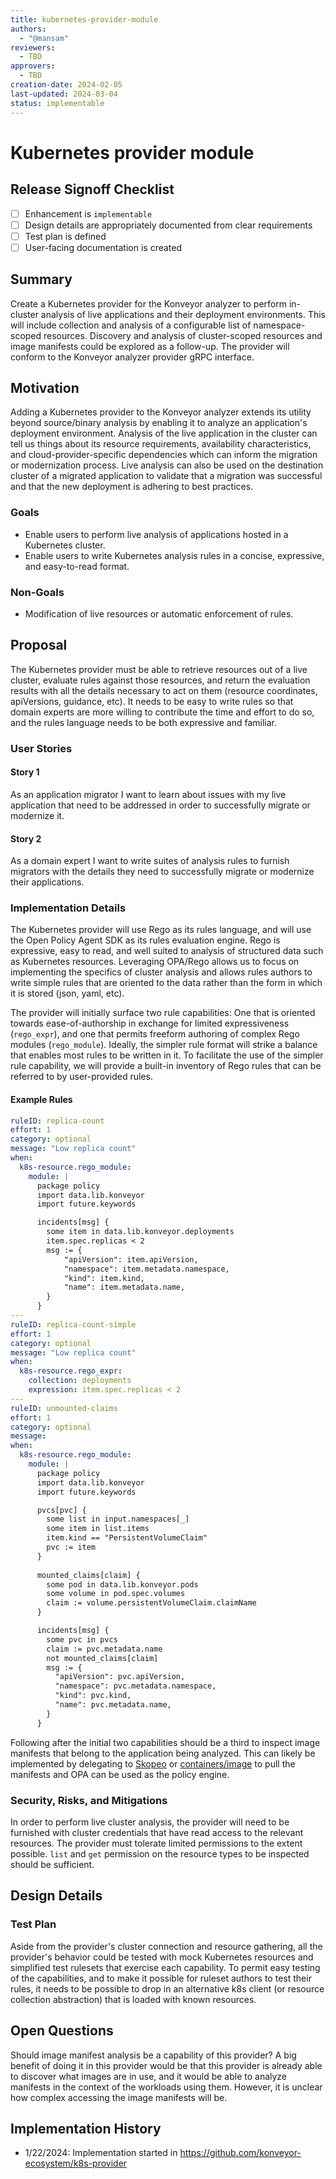 ```yaml
---
title: kubernetes-provider-module
authors:
  - "@mansam"
reviewers:
  - TBD
approvers:
  - TBD
creation-date: 2024-02-05
last-updated: 2024-03-04
status: implementable
---
```


# Kubernetes provider module

## Release Signoff Checklist

- [ ] Enhancement is `implementable`
- [ ] Design details are appropriately documented from clear requirements
- [ ] Test plan is defined
- [ ] User-facing documentation is created

## Summary

Create a Kubernetes provider for the Konveyor analyzer to perform in-cluster analysis of live applications and their deployment environments. This will include collection and analysis
of a configurable list of namespace-scoped resources. Discovery and analysis of cluster-scoped resources and image manifests could be explored as a follow-up.
The provider will conform to the Konveyor analyzer provider gRPC interface.

## Motivation

Adding a Kubernetes provider to the Konveyor analyzer extends its utility beyond source/binary analysis
by enabling it to analyze an application's deployment environment. Analysis of the live application in
the cluster can tell us things about its resource requirements, availability characteristics, and cloud-provider-specific dependencies which can inform
the migration or modernization process. Live analysis can also be used on the destination cluster of a migrated application to validate that a
migration was successful and that the new deployment is adhering to best practices.

### Goals

* Enable users to perform live analysis of applications hosted in a Kubernetes cluster.
* Enable users to write Kubernetes analysis rules in a concise, expressive, and easy-to-read format.

### Non-Goals

* Modification of live resources or automatic enforcement of rules.

## Proposal

The Kubernetes provider must be able to retrieve resources out of a live cluster, evaluate rules against those
resources, and return the evaluation results with all the details necessary to act on them (resource coordinates, apiVersions, guidance, etc).
It needs to be easy to write rules so that domain experts are more willing to contribute the time and effort to do so,
and the rules language needs to be both expressive and familiar.

### User Stories

#### Story 1

As an application migrator I want to learn about issues with my live application that need to be addressed in order
to successfully migrate or modernize it.

#### Story 2

As a domain expert I want to write suites of analysis rules to furnish migrators with the
details they need to successfully migrate or modernize their applications.

### Implementation Details

The Kubernetes provider will use Rego as its rules language, and will use the Open Policy Agent SDK
as its rules evaluation engine. Rego is expressive, easy to read, and well suited to analysis of structured data such as Kubernetes resources.
Leveraging OPA/Rego allows us to focus on implementing the specifics of cluster analysis and allows rules
authors to write simple rules that are oriented to the data rather than the form in which it is stored (json, yaml, etc).

The provider will initially surface two rule capabilities: One that is oriented towards ease-of-authorship in exchange for limited expressiveness (`rego_expr`), and one that permits freeform authoring of complex Rego modules (`rego_module`).
Ideally, the simpler rule format will strike a balance that enables most rules to be written in it. To facilitate the use of the simpler rule capability,
we will provide a built-in inventory of Rego rules that can be referred to by user-provided rules.

#### Example Rules

```yaml
ruleID: replica-count
effort: 1
category: optional
message: "Low replica count"
when:
  k8s-resource.rego_module:
    module: |
      package policy
      import data.lib.konveyor
      import future.keywords

      incidents[msg] {
      	some item in data.lib.konveyor.deployments
        item.spec.replicas < 2
      	msg := {
            "apiVersion": item.apiVersion,
      		"namespace": item.metadata.namespace,
      		"kind": item.kind,
      		"name": item.metadata.name,
      	}
      }
---
ruleID: replica-count-simple
effort: 1
category: optional
message: "Low replica count"
when:
  k8s-resource.rego_expr:
    collection: deployments
    expression: item.spec.replicas < 2
---
ruleID: unmounted-claims
effort: 1
category: optional
message:
when:
  k8s-resource.rego_module:
    module: |
      package policy
      import data.lib.konveyor
      import future.keywords

      pvcs[pvc] {
        some list in input.namespaces[_]
        some item in list.items
        item.kind == "PersistentVolumeClaim"
        pvc := item
      }
      
      mounted_claims[claim] {
        some pod in data.lib.konveyor.pods
        some volume in pod.spec.volumes
        claim := volume.persistentVolumeClaim.claimName
      }

      incidents[msg] {
        some pvc in pvcs
        claim := pvc.metadata.name
        not mounted_claims[claim]
        msg := {
          "apiVersion": pvc.apiVersion,
          "namespace": pvc.metadata.namespace,
          "kind": pvc.kind,
          "name": pvc.metadata.name,
        }
      }
```

Following after the initial two capabilities should be a third to inspect image manifests that belong to the application
being analyzed. This can likely be implemented by delegating to [Skopeo](https://github.com/containers/skopeo) or [containers/image](https://github.com/containers/image) to
pull the manifests and OPA can be used as the policy engine.

### Security, Risks, and Mitigations

In order to perform live cluster analysis, the provider will need to be furnished with cluster credentials
that have read access to the relevant resources. The provider must tolerate limited permissions to the extent possible.
`list` and `get` permission on the resource types to be inspected should be sufficient.

## Design Details

### Test Plan

Aside from the provider's cluster connection and resource gathering, all the provider's behavior could be tested
with mock Kubernetes resources and simplified test rulesets that exercise each capability. To permit easy testing of the
capabilities, and to make it possible for ruleset authors to test their rules, it needs to be possible to drop in an
alternative k8s client (or resource collection abstraction) that is loaded with known resources.

## Open Questions

Should image manifest analysis be a capability of this provider? A big benefit of doing it in this provider would be that
this provider is already able to discover what images are in use, and it would be able to analyze manifests in the context of the workloads using them.
However, it is unclear how complex accessing the image manifests will be.

## Implementation History

* 1/22/2024: Implementation started in https://github.com/konveyor-ecosystem/k8s-provider
